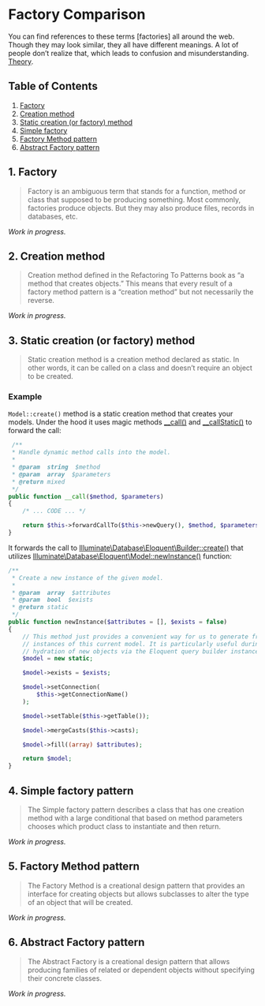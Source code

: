 # Factory Comparison

You can find references to these terms [factories] all around the web. Though they may look similar, they all have different meanings. A lot of people don’t realize that, which leads to confusion and misunderstanding. [Theory](https://refactoring.guru/design-patterns/factory-comparison).

## Table of Contents

1. [Factory](#1-factory)
2. [Creation method](#2-creation-method)
3. [Static creation (or factory) method](#3-static-creation-or-factory-method)
4. [Simple factory](#4-simple-factory-pattern)
5. [Factory Method pattern](#5-factory-method-pattern)
6. [Abstract Factory pattern](#6-abstract-factory-pattern)

## 1. Factory

> Factory is an ambiguous term that stands for a function, method or class that supposed to be producing something. Most commonly, factories produce objects. But they may also produce files, records in databases, etc.

*Work in progress.*

## 2. Creation method

> Creation method defined in the Refactoring To Patterns book as “a method that creates objects.” This means that every result of a factory method pattern is a “creation method” but not necessarily the reverse. 

*Work in progress.*

## 3. Static creation (or factory) method

> Static creation method is a creation method declared as static. In other words, it can be called on a class and doesn’t require an object to be created.

### Example

`Model::create()` method is a static creation method that creates your models. Under the hood it uses magic methods [__call()](https://github.com/laravel/framework/blob/5cc435df7a99231b1504f100c9f55e44a08bd210/src/Illuminate/Database/Eloquent/Model.php#L2213) and [__callStatic()](https://github.com/laravel/framework/blob/5cc435df7a99231b1504f100c9f55e44a08bd210/src/Illuminate/Database/Eloquent/Model.php#L2233) to forward the call:

```php
 /**
 * Handle dynamic method calls into the model.
 *
 * @param  string  $method
 * @param  array  $parameters
 * @return mixed
 */
public function __call($method, $parameters)
{
    /* ... CODE ... */

    return $this->forwardCallTo($this->newQuery(), $method, $parameters);
}
```

It forwards the call to  [Illuminate\Database\Eloquent\Builder::create()](https://github.com/laravel/framework/blob/5cc435df7a99231b1504f100c9f55e44a08bd210/src/Illuminate/Database/Eloquent/Builder.php#L966) that utilizes [Illuminate\Database\Eloquent\Model::newInstance()](https://github.com/laravel/framework/blob/5cc435df7a99231b1504f100c9f55e44a08bd210/src/Illuminate/Database/Eloquent/Model.php#L511) function:

```php
/**
 * Create a new instance of the given model.
 *
 * @param  array  $attributes
 * @param  bool  $exists
 * @return static
 */
public function newInstance($attributes = [], $exists = false)
{
    // This method just provides a convenient way for us to generate fresh model
    // instances of this current model. It is particularly useful during the
    // hydration of new objects via the Eloquent query builder instances.
    $model = new static;

    $model->exists = $exists;

    $model->setConnection(
        $this->getConnectionName()
    );

    $model->setTable($this->getTable());

    $model->mergeCasts($this->casts);

    $model->fill((array) $attributes);

    return $model;
}
```

## 4. Simple factory pattern

> The Simple factory pattern  describes a class that has one creation method with a large conditional that based on method parameters chooses which product class to instantiate and then return.

*Work in progress.*

## 5. Factory Method pattern

> The Factory Method  is a creational design pattern that provides an interface for creating objects but allows subclasses to alter the type of an object that will be created.

*Work in progress.*

## 6. Abstract Factory pattern

> The Abstract Factory  is a creational design pattern that allows producing families of related or dependent objects without specifying their concrete classes.

*Work in progress.*